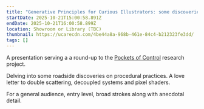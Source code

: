 ```yaml
---
title: "Generative Principles for Curious Illustrators: some discoveries"
startDate: 2025-10-21T15:00:58.891Z
endDate: 2025-10-21T16:00:58.899Z
location: Showroom or Library (TBC)
thumbnail: https://ucarecdn.com/4be44a8a-968b-461e-84c4-b212323fe3dd/
tags: []
---
```

A presentation serving a a round-up to the [Pockets of Control](https://slarg.be/projects/pockets-of-control/) research project.

Delving into some roadside discoveries on procedural practices.
A love letter to double scattering, decoupled systems and pixel shaders.

For a general audience, entry level, broad strokes along with anecdotal detail.